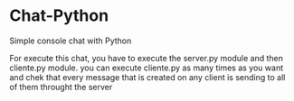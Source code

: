 # Chat-Python
Simple console chat with Python

For execute this chat, you have to execute the server.py module and then cliente.py module.
you can execute cliente.py as many times as you want and chek that every message that is created on any client is sending to all of them throught the server
